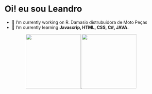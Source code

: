 ### <h1>Oi! eu sou Leandro</h1>

- 🔭 I’m currently working on R. Damasio distrubuidora de Moto Peças
- 🌱 I’m currently learning <strong>Javascrip, HTML, CSS, C#, JAVA.</strong>

<div align="center">
  <a href="https://https://github.com/LCS87">
  <img height="180em" src="https://github-readme-stats.vercel.app/api?username=rafaballerini&show_icons=true&theme=dracula&include_all_commits=true&count_private=true"/>
  <img height="180em" src="https://github-readme-stats.vercel.app/api/top-langs/?username=rafaballerini&layout=compact&langs_count=7&theme=dracula"/>
</div>
